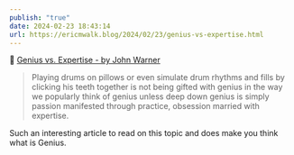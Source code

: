 ```yaml
---
publish: "true"
date: 2024-02-23 18:43:14
url: https://ericmwalk.blog/2024/02/23/genius-vs-expertise.html
---
```


🔗 [Genius vs. Expertise - by John Warner](https://biblioracle.substack.com/p/genius-vs-expertise)

> Playing drums on pillows or even simulate drum rhythms and fills by clicking his teeth together is not being gifted with genius in the way we popularly think of genius unless deep down genius is simply passion manifested through practice, obsession married with expertise.

Such an interesting article to read on this topic and does make you think what is Genius.